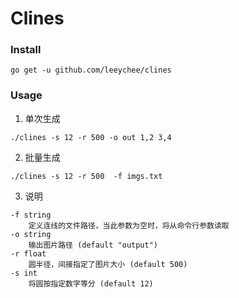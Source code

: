 Clines
============================================================

### Install

`go get -u github.com/leeychee/clines`

### Usage

1. 单次生成

`./clines -s 12 -r 500 -o out 1,2 3,4`

2. 批量生成

`./clines -s 12 -r 500  -f imgs.txt`

3. 说明

```
-f string
  	定义连线的文件路径，当此参数为空时，将从命令行参数读取
-o string
  	输出图片路径 (default "output")
-r float
  	圆半径，间接指定了图片大小 (default 500)
-s int
  	将圆按指定数字等分 (default 12)
```
